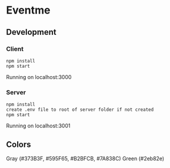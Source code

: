 # Eventme

## Development

### Client

````
npm install
npm start
````
Running on localhost:3000

### Server

````
npm install
create .env file to root of server folder if not created
npm start
````
Running on localhost:3001

## Colors
Gray (#373B3F, #595F65, #B2BFCB, #7A838C)
Green (#2eb82e)
